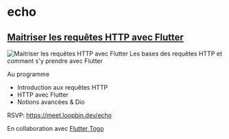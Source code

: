 # echo

## [Maitriser les requêtes HTTP avec Flutter](https://meet.loopbin.dev/echo)


![Maitriser les requêtes HTTP avec Flutter](https://storage.googleapis.com/images.meet.loopbin.dev/echo/echo-22-xm.jpg)
Les bases des requêtes HTTP et comment s'y prendre avec Flutter


Au programme

- Introduction aux requêtes HTTP
- HTTP avec Flutter
- Notions avancées & Dio



RSVP: https://meet.loopbin.dev/echo


En collaboration avec [Flutter Togo](https://twitter.com/fluttertg) 